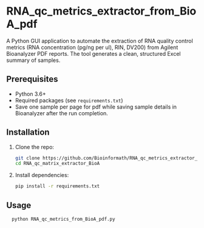 # RNA_qc_metrics_extractor_from_BioA_pdf
 A Python GUI application to automate the extraction of RNA quality control metrics (RNA concentration (pg/ng per ul), RIN, DV200) from Agilent Bioanalyzer PDF reports. The tool generates a clean, structured Excel summary of samples.



## Prerequisites

- Python 3.6+
- Required packages (see `requirements.txt`)
- Save one sample per page for pdf while saving sample details in Bioanalyzer after the run completion.
  
## Installation

1. Clone the repo:

   ```bash
   git clone https://github.com/Bioinformath/RNA_qc_metrics_extractor_from_BioA_pdf.git
   cd RNA_qc_matrix_extractor_BioA
   
2. Install dependencies:

   ```bash
   pip install -r requirements.txt

## Usage

  ```bash
    python RNA_qc_metrics_from_BioA_pdf.py



